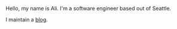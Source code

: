 Hello, my name is Ali. I'm a software engineer based out of Seattle. 

I maintain a [blog](https://www.aliraza.gg).